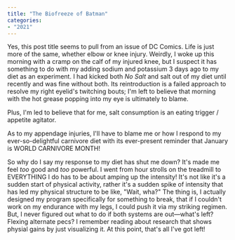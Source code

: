 ```yaml
---
title: "The Biofreeze of Batman"
categories:
- "2021"
---
```


Yes, this post title seems to pull from an issue of DC Comics.  Life is just more of the same, whether elbow or knee injury.  Weirdly, I woke up this morning with a cramp on the calf of my injured knee, but I suspect it has something to do with my adding sodium and potassium 3 days ago to my diet as an experiment.  I had kicked both *No Salt* and salt out of my diet until recently and was fine without both.  Its reintroduction is a failed approach to resolve my right eyelid's twitching bouts; I'm left to believe that morning with the hot grease popping into my eye is ultimately to blame.

Plus, I'm led to believe that for me, salt consumption is an eating trigger / appetite agitator.

As to my appendage injuries, I'll have to blame me or how I respond to my ever-so-delightful carnivore diet with its ever-present reminder that January is WORLD CARNIVORE MONTH! 

So why do I say my response to my diet has shut me down?  It's made me feel *too* good and *too* powerful.  I went from hour strolls on the treadmill to EVERYTHING I do has to be about amping up the intensity!  It's not like it's a sudden start of physical activity, rather it's a sudden spike of intensity that has led my physical structure to be like, "Wait, wha?"  The thing is, I actually designed my program specifically for something to break, that if I couldn't work on my endurance with my legs, I could push it via my striking regimen.  But, I never figured out what to do if both systems are out—what's left? Flexing alternate pecs?  I remember reading about research that shows physial gains by just visualizing it.  At this point, that's all I've got left!

